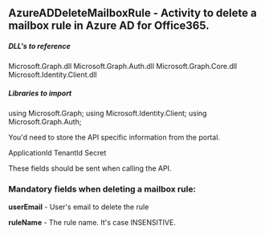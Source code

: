 ## AzureADDeleteMailboxRule - Activity to delete a mailbox rule in Azure AD for Office365.

##### DLL's to reference
Microsoft.Graph.dll
Microsoft.Graph.Auth.dll
Microsoft.Graph.Core.dll
Microsoft.Identity.Client.dll

##### Libraries to import
using Microsoft.Graph;
using Microsoft.Identity.Client;
using Microsoft.Graph.Auth;

You'd need to store the API specific information from the portal.

ApplicationId
TenantId
Secret

These fields should be sent when calling the API.

### Mandatory fields when deleting a mailbox rule:

**userEmail**		  - User's email to delete the rule 

**ruleName**   		  - The rule name. It's case INSENSITIVE.
